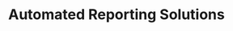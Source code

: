 ---
category: 'services'
title: 'Automated Reporting Solutions'
icon: 'edit'
description: 'Build and architecture reporting solutions such as automatized PDF reports with daily data and dashboards that ingest new data hourly. Experience specifically with Shiny, React, Dash, Flask, and Express applied to pharmaceutical clients, governments agencies, and research projects.'
---